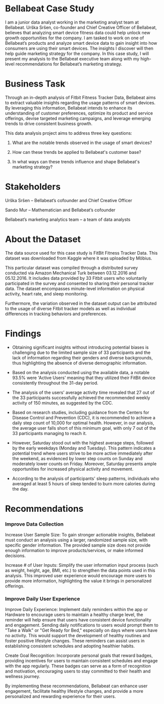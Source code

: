 # Bellabeat Case Study
I am a junior data analyst working in the marketing analyst team at Bellabeat. Urška Sršen, co-founder and Chief Creative Officer of Bellabeat, believes that analyzing smart device fitness data could help unlock new growth opportunities for the company. I am tasked to work on one of Bellabeat’s products and analyze smart device data to gain insight into how consumers are using their smart devices. The insights I discover will then help guide marketing strategy for the company. In this case study, I will present my analysis to the Bellabeat executive team along with my high-level recommendations for Bellabeat’s marketing strategy.
# Business Task
Through an in-depth analysis of Fitbit Fitness Tracker Data, Bellabeat aims to extract valuable insights regarding the usage patterns of smart devices. By leveraging this information, Bellabeat intends to enhance its understanding of customer preferences, optimize its product and service offerings, devise targeted marketing campaigns, and leverage emerging trends to drive consistent business growth.

This data analysis project aims to address three key questions:

1. What are the notable trends observed in the usage of smart devices?

2. How can these trends be applied to Bellabeat's customer base?

3. In what ways can these trends influence and shape Bellabeat's marketing strategy?
# Stakeholders
Urška Sršen – Bellabeat’s cofounder and Chief Creative Officer

Sando Mur – Mathematician and Bellabeat’s cofounder

Bellabeat’s marketing analytics team – a team of data analysts
# About the Dataset
The data source used for this case study is FitBit Fitness Tracker Data. This dataset was downloaded from Kaggle where it was uploaded by Möbius.

This particular dataset was compiled through a distributed survey conducted via Amazon Mechanical Turk between 03.12.2016 and 05.12.2016. It includes data provided by 33 Fitbit users who voluntarily participated in the survey and consented to sharing their personal tracker data. The dataset encompasses minute-level information on physical activity, heart rate, and sleep monitoring.

Furthermore, the variation observed in the dataset output can be attributed to the usage of diverse Fitbit tracker models as well as individual differences in tracking behaviors and preferences.
# Findings
- Obtaining significant insights without introducing potential biases is challenging due to the limited sample size of 33 participants and the lack of information regarding their genders and diverse backgrounds, thus highlighting the absence of diverse demographic information.
- Based on the analysis conducted using the available data, a notable 93.5% were 'Active Users' meaning that they utilized their FitBit device consistently throughout the 31-day period.
- The analysis of the users' average activity time revealed that 27 out of the 33 participants successfully achieved the recommended weekly activity of 150 minutes, as suggested by the CDC.
- Based on research studies, including guidance from the Centers for Disease Control and Prevention (CDC), it is recommended to achieve a daily step count of 10,000 for optimal health. However, in our analysis, the average user falls short of this minimum goal, with only 7 out of the 33 participants managing to reach it.
- However, Saturday stood out with the highest average steps, followed by the early weekdays (Monday and Tuesday). This pattern indicates a potential trend where users strive to be more active immediately after the weekend, as evidenced by lower step counts on Sunday and moderately lower counts on Friday. Moreover, Saturday presents ample opportunities for increased physical activity and movement.

- According to the analysis of participants' sleep patterns, individuals who averaged at least 5 hours of sleep tended to burn more calories during the day.
# Recommendations
### Improve Data Collection

Increase User Sample Size: To gain stronger actionable insights, Bellabeat must conduct an analysis using a larger, randomized sample size, with specific gender information. The provided sample size does not provide enough information to improve products/services, or make informed decisions. 

Increase # of User Inputs: Simplify the user information input process (such as weight, height, age, BMI, etc.) to strengthen the data points used in this analysis. This improved user experience would encourage more users to provide more information, highlighting the value it brings in personalized offerings.

### Improve Daily User Experience

Improve Daily Experience: Implement daily reminders within the app or Hardware to encourage users to maintain a healthy charge level, the reminder will help ensure that users have consistent device functionality and engagement. Sending daily notifications to users would prompt them to "Take a Walk" or "Get Ready for Bed," especially on days where users have no activity. This would support the development of healthy routines and foster positive lifestyle changes. These reminders can assist users in establishing consistent schedules and adopting healthier habits. 

Create Goal Recognition: Incorporate personal goals that reward badges, providing incentives for users to maintain consistent schedules and engage with the app regularly. These badges can serve as a form of recognition and motivation, encouraging users to stay committed to their health and wellness journey.

By implementing these recommendations, Bellabeat can enhance user engagement, facilitate healthy lifestyle changes, and provide a more personalized and rewarding experience for their users.
